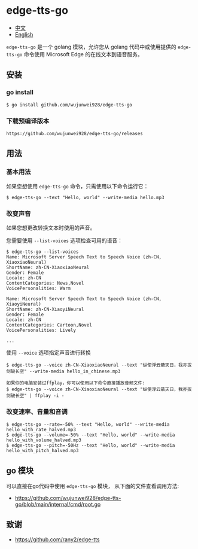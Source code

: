 # edge-tts-go

* [中文](https://github.com/wujunwei928/edge-tts-go/blob/main/README.md)
* [English](https://github.com/wujunwei928/edge-tts-go/blob/main/README_en-US.md)

`edge-tts-go` 是一个 golang 模块，允许您从 golang 代码中或使用提供的 `edge-tts-go` 命令使用 Microsoft Edge 的在线文本到语音服务。

## 安装

### go install
    $ go install github.com/wujunwei928/edge-tts-go

### 下载预编译版本
    https://github.com/wujunwei928/edge-tts-go/releases

## 用法

### 基本用法

如果您想使用 `edge-tts-go` 命令，只需使用以下命令运行它：

    $ edge-tts-go --text "Hello, world" --write-media hello.mp3

### 改变声音

如果您想更改转换文本时使用的声音。

您需要使用 `--list-voices` 选项检查可用的语音：

    $ edge-tts-go --list-voices
    Name: Microsoft Server Speech Text to Speech Voice (zh-CN, XiaoxiaoNeural)
    ShortName: zh-CN-XiaoxiaoNeural
    Gender: Female
    Locale: zh-CN
    ContentCategories: News,Novel
    VoicePersonalities: Warm
    
    Name: Microsoft Server Speech Text to Speech Voice (zh-CN, XiaoyiNeural)
    ShortName: zh-CN-XiaoyiNeural
    Gender: Female
    Locale: zh-CN
    ContentCategories: Cartoon,Novel
    VoicePersonalities: Lively

    ...

使用 `--voice` 选项指定声音进行转换

    $ edge-tts-go --voice zh-CN-XiaoxiaoNeural --text "纵使浮云蔽天日，我亦拔剑破长空" --write-media hello_in_chinese.mp3

    如果你的电脑安装过ffplay，你可以使用以下命令直接播放音频文件:
    $ edge-tts-go --voice zh-CN-XiaoxiaoNeural --text "纵使浮云蔽天日，我亦拔剑破长空" | ffplay -i -

### 改变速率、音量和音调

    $ edge-tts-go --rate=-50% --text "Hello, world" --write-media hello_with_rate_halved.mp3
    $ edge-tts-go --volume=-50% --text "Hello, world" --write-media hello_with_volume_halved.mp3
    $ edge-tts-go --pitch=-50Hz --text "Hello, world" --write-media hello_with_pitch_halved.mp3

## go 模块

可以直接在go代码中使用 `edge-tts-go` 模块， 从下面的文件查看调用方法:

* https://github.com/wujunwei928/edge-tts-go/blob/main/internal/cmd/root.go

## 致谢

* https://github.com/rany2/edge-tts
